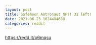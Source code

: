 ```yaml
--- 
layout: post 
title: Safemoon Astronaut NFT! 31 left! 
date: 2021-06-23 1624484680 
categories: reddit 
--- 
```

https://redd.it/o6mqsu